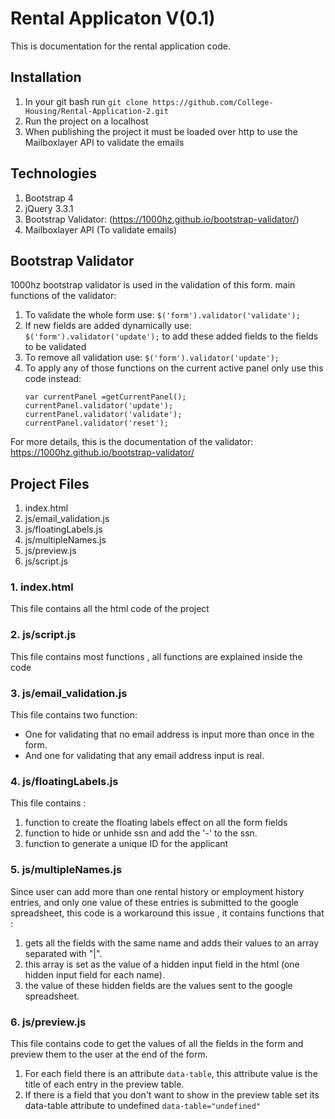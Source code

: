 # Rental Applicaton V(0.1)

This is documentation for the rental application code.

## Installation

1. In your git bash run `git clone https://github.com/College-Housing/Rental-Application-2.git`
2. Run the project on a localhost
3. When publishing the project it must be loaded over http to use the Mailboxlayer API to validate the emails

## Technologies
1. Bootstrap 4
2. jQuery 3.3.1
3. Bootstrap Validator: (https://1000hz.github.io/bootstrap-validator/)
4. Mailboxlayer API (To validate emails)


## Bootstrap Validator
1000hz bootstrap validator is used in the validation of this form.
main functions of the validator:
1. To validate the whole form use: `$('form').validator('validate');`
2. If new fields are added dynamically use: `$('form').validator('update');` to add these added fields to the fields to be validated
3. To remove all validation use:  `$('form').validator('update');`
4. To apply any of those functions on the current active panel only use this code instead:
    ```
    var currentPanel =getCurrentPanel();
    currentPanel.validator('update');
    currentPanel.validator('validate');
    currentPanel.validator('reset');
    ```

  For more details, this is the documentation of the validator: https://1000hz.github.io/bootstrap-validator/

## Project Files
 1. index.html
 2. js/email_validation.js
 3. js/floatingLabels.js
 4. js/multipleNames.js
 5. js/preview.js
 6. js/script.js


### 1. index.html
This file contains all the html code of the project

### 2. js/script.js
This file contains most functions , all functions are explained inside the  code

### 3. js/email_validation.js
This file contains two function:
* One for validating that no email address is input more than once in the form.
* And one for validating that any email address input is real.  

### 4. js/floatingLabels.js
This file contains :
1. function to create the floating labels effect on all the form fields
2. function to hide or unhide ssn and add the '-' to the ssn.   
3. function to generate a unique ID for the applicant

### 5. js/multipleNames.js
Since user can add more than one rental history or employment history entries, and only one value of these entries is submitted to the google spreadsheet, this code is a workaround this issue , it contains functions that :
1. gets all the fields with the same name and adds their values to an array separated with "|".
2. this array is set as the value of a hidden input field in the html (one hidden input field for each name).
3. the value of these hidden fields are the values sent to the google spreadsheet.

### 6. js/preview.js
This file contains code to get the values of all the fields in the form and preview them to the user at the end of the form.
1. For each field there is an attribute `data-table`, this attribute value is the title of each entry in the preview table.
2. If there is a field that you don't want to show in the preview table set its data-table attribute to undefined `data-table="undefined"`
